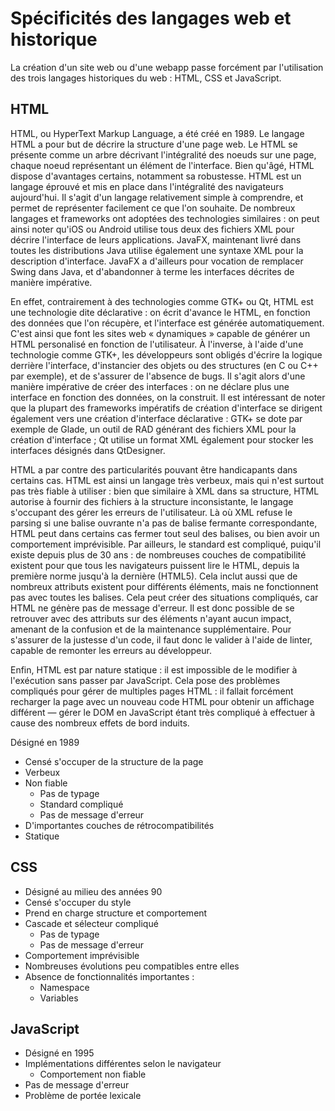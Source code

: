 # Spécificités des langages web et historique

La création d'un site web ou d'une webapp passe forcément par l'utilisation des trois langages historiques du web : HTML, CSS et JavaScript.

## HTML

HTML, ou HyperText Markup Language, a été créé en 1989. Le langage HTML a pour but de décrire la structure d'une page web. Le HTML se présente comme un arbre décrivant l'intégralité des noeuds sur une page, chaque noeud représentant un élément de l'interface. Bien qu'âgé, HTML dispose d'avantages certains, notamment sa robustesse. HTML est un langage éprouvé et mis en place dans l'intégralité des navigateurs aujourd'hui. Il s'agit d'un langage relativement simple à comprendre, et permet de représenter facilement ce que l'on souhaite. De nombreux langages et frameworks ont adoptées des technologies similaires : on peut ainsi noter qu'iOS ou Android utilise tous deux des fichiers XML pour décrire l'interface de leurs applications. JavaFX, maintenant livré dans toutes les distributions Java utilise également une syntaxe XML pour la description d'interface. JavaFX a d'ailleurs pour vocation de remplacer Swing dans Java, et d'abandonner à terme les interfaces décrites de manière impérative.

En effet, contrairement à des technologies comme GTK+ ou Qt, HTML est une technologie dite déclarative : on écrit d'avance le HTML, en fonction des données que l'on récupère, et l'interface est générée automatiquement. C'est ainsi que font les sites web « dynamiques » capable de générer un HTML personalisé en fonction de l'utilisateur. À l'inverse, à l'aide d'une technologie comme GTK+, les développeurs sont obligés d'écrire la logique derrière l'interface, d'instancier des objets ou des structures \(en C ou C++ par exemple\), et de s'assurer de l'absence de bugs. Il s'agit alors d'une manière impérative de créer des interfaces : on ne déclare plus une interface en fonction des données, on la construit. Il est intéressant de noter que la plupart des frameworks impératifs de création d'interface se dirigent également vers une création d'interface déclarative : GTK+ se dote par exemple de Glade, un outil de RAD générant des fichiers XML pour la création d'interface ; Qt utilise un format XML également pour stocker les interfaces désignés dans QtDesigner.

HTML a par contre des particularités pouvant être handicapants dans certains cas. HTML est ainsi un langage très verbeux, mais qui n'est surtout pas très fiable à utiliser : bien que similaire à XML dans sa structure, HTML autorise à fournir des fichiers à la structure inconsistante, le langage s'occupant des gérer les erreurs de l'utilisateur. Là où XML refuse le parsing si une balise ouvrante n'a pas de balise fermante correspondante, HTML peut dans certains cas fermer tout seul des balises, ou bien avoir un comportement imprévisible. Par ailleurs, le standard est compliqué, puiqu'il existe depuis plus de 30 ans : de nombreuses couches de compatibilité existent pour que tous les navigateurs puissent lire le HTML, depuis la première norme jusqu'à la dernière \(HTML5\). Cela inclut aussi que de nombreux attributs existent pour différents éléments, mais ne fonctionnent pas avec toutes les balises. Cela peut créer des situations compliqués, car HTML ne génère pas de message d'erreur. Il est donc possible de se retrouver avec des attributs sur des éléments n'ayant aucun impact, amenant de la confusion et de la maintenance supplémentaire. Pour s'assurer de la justesse d'un code, il faut donc le valider à l'aide de linter, capable de remonter les erreurs au développeur.

Enfin, HTML est par nature statique : il est impossible de le modifier à l'exécution sans passer par JavaScript. Cela pose des problèmes compliqués pour gérer de multiples pages HTML : il fallait forcément recharger la page avec un nouveau code HTML pour obtenir un affichage différent — gérer le DOM en JavaScript étant très compliqué à effectuer à cause des nombreux effets de bord induits.

Désigné en 1989

* Censé s'occuper de la structure de la page
* Verbeux
* Non fiable
  * Pas de typage
  * Standard compliqué
  * Pas de message d'erreur
* D'importantes couches de rétrocompatibilités
* Statique

## CSS

* Désigné au milieu des années 90
* Censé s'occuper du style
* Prend en charge structure et comportement
* Cascade et sélecteur compliqué
  * Pas de typage
  * Pas de message d'erreur
* Comportement imprévisible
* Nombreuses évolutions peu compatibles entre elles
* Absence de fonctionnalités importantes :
  * Namespace
  * Variables

## JavaScript

* Désigné en 1995
* Implémentations différentes selon le navigateur
  * Comportement non fiable
* Pas de message d'erreur
* Problème de portée lexicale



